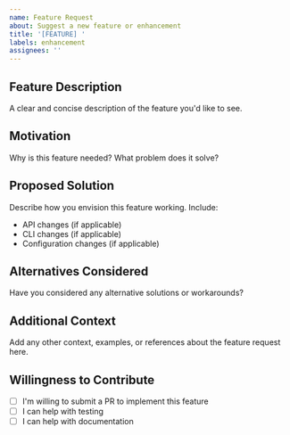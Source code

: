```yaml
---
name: Feature Request
about: Suggest a new feature or enhancement
title: '[FEATURE] '
labels: enhancement
assignees: ''
---
```


## Feature Description

A clear and concise description of the feature you'd like to see.

## Motivation

Why is this feature needed? What problem does it solve?

## Proposed Solution

Describe how you envision this feature working. Include:
- API changes (if applicable)
- CLI changes (if applicable)
- Configuration changes (if applicable)

## Alternatives Considered

Have you considered any alternative solutions or workarounds?

## Additional Context

Add any other context, examples, or references about the feature request here.

## Willingness to Contribute

- [ ] I'm willing to submit a PR to implement this feature
- [ ] I can help with testing
- [ ] I can help with documentation
